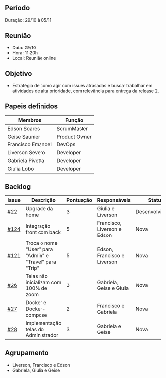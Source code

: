 ## Período
Duração: 29/10 à 05/11


## Reunião
* Data: 29/10
* Hora: 11:20h
* Local: Reunião online


## Objetivo
- Estratégia de como agir com issues atrasadas e buscar trabalhar em atividades de alta prioridade, com relevância para entrega da release 2.

## Papeis definidos
| Membros  |  Função  |
| ------------------- | ------------------- |
|  Edson Soares |  ScrumMaster |
|  Geise Saunier |  Product Owner |
|  Francisco Emanoel |  DevOps |
|  Liverson Severo |  Developer |
|  Gabriela Pivetta |  Developer |
|  Giulia Lobo |  Developer |


## Backlog
| Issue | Descrição | Pontuação | Responsáveis | Status | Prioridade | Repositório |
| ------------------- | ------------------- | ------------------- | ------------------- | ------------------- |------------------- |------------------- | 
| [#22](https://github.com/fga-eps-mds/2020.1-Ziguen-Front/issues/22)  | Upgrade da home  | 3 | Giulia e Liverson  | Desenvolvimento  | 1  |  [Frontend](https://github.com/fga-eps-mds/2020.1-Ziguen-Front/issues/22)  |
| [#124](https://github.com/fga-eps-mds/2020-1-Ziguen/issues/124)  | Integração front com back  | 5 |  Francisco, Liverson e Edson | Nova  | 2  |  Backend e Frontend  |
| [#121](https://github.com/fga-eps-mds/2020-1-Ziguen/issues/121)  | Troca o nome "User" para "Admin" e "Travel" para "Trip"  | 5 | Edson, Francisco e Liverson  |  Nova |  2 |  [Backend](https://github.com/fga-eps-mds/2020-1-Ziguen/issues/121)  |
| [#26](https://github.com/fga-eps-mds/2020.1-Ziguen-Front/issues/26)  |  Telas não inicializam com 100% de zoom | 3 | Gabriela, Geise e Giulia  |  Nova | 1  |  [Frontend](https://github.com/fga-eps-mds/2020.1-Ziguen-Front/issues/26)  |
| [#27](https://github.com/fga-eps-mds/2020.1-Ziguen-Front/issues/27)  | Docker e Docker-compose  | 2 | Francisco e Gabriela  |  Nova |  1 |  [Frontend](https://github.com/fga-eps-mds/2020.1-Ziguen-Front/issues/27)  |
| [#28](https://github.com/fga-eps-mds/2020.1-Ziguen-Front/issues/28)  |  Implementação telas do Administrador | 3 | Gabriela e Geise  |  Nova |  2 |  [Frontend](https://github.com/fga-eps-mds/2020.1-Ziguen-Front/issues/28)  |


## Agrupamento 
- Liverson, Francisco e Edson
- Gabriela, Giulia e Geise
